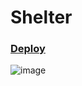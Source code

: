 # Shelter

### [Deploy](https://suspicious-knuth-a4514b.netlify.app/pages/main/index.html)


![image](https://user-images.githubusercontent.com/57291691/109186138-ae248100-77a1-11eb-9a14-d20cfa334730.png)
